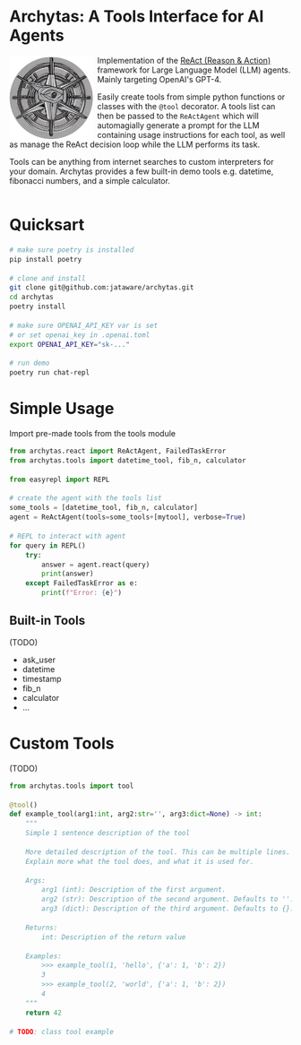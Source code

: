 # Archytas: A Tools Interface for AI Agents
<img src="assets/logo.png" width="150" height="150" align="left" style="padding-right:0.5em;"/>

Implementation of the [ReAct (Reason & Action)](https://arxiv.org/abs/2210.03629) framework for Large Language Model (LLM) agents. Mainly targeting OpenAI's GPT-4.

Easily create tools from simple python functions or classes with the `@tool` decorator. A tools list can then be passed to the `ReActAgent` which will automagially generate a prompt for the LLM containing usage instructions for each tool, as well as manage the ReAct decision loop while the LLM performs its task.

Tools can be anything from internet searches to custom interpreters for your domain. Archytas provides a few built-in demo tools e.g. datetime, fibonacci numbers, and a simple calculator.

<div style="clear:left;"></div>
 
# Quicksart
```bash
# make sure poetry is installed
pip install poetry

# clone and install
git clone git@github.com:jataware/archytas.git
cd archytas
poetry install

# make sure OPENAI_API_KEY var is set
# or set openai_key in .openai.toml
export OPENAI_API_KEY="sk-..."

# run demo
poetry run chat-repl
```

# Simple Usage
Import pre-made tools from the tools module
```python
from archytas.react import ReActAgent, FailedTaskError
from archytas.tools import datetime_tool, fib_n, calculator

from easyrepl import REPL

# create the agent with the tools list
some_tools = [datetime_tool, fib_n, calculator]
agent = ReActAgent(tools=some_tools+[mytool], verbose=True)

# REPL to interact with agent
for query in REPL()
    try:
        answer = agent.react(query)
        print(answer)
    except FailedTaskError as e:
        print(f"Error: {e}")
```

## Built-in Tools
(TODO)
- ask_user
- datetime
- timestamp
- fib_n
- calculator
- ...

# Custom Tools
(TODO)
```python
from archytas.tools import tool

@tool()
def example_tool(arg1:int, arg2:str='', arg3:dict=None) -> int:
    """
    Simple 1 sentence description of the tool

    More detailed description of the tool. This can be multiple lines.
    Explain more what the tool does, and what it is used for.

    Args:
        arg1 (int): Description of the first argument.
        arg2 (str): Description of the second argument. Defaults to ''.
        arg3 (dict): Description of the third argument. Defaults to {}.

    Returns:
        int: Description of the return value

    Examples:
        >>> example_tool(1, 'hello', {'a': 1, 'b': 2})
        3
        >>> example_tool(2, 'world', {'a': 1, 'b': 2})
        4
    """
    return 42

# TODO: class tool example
```
